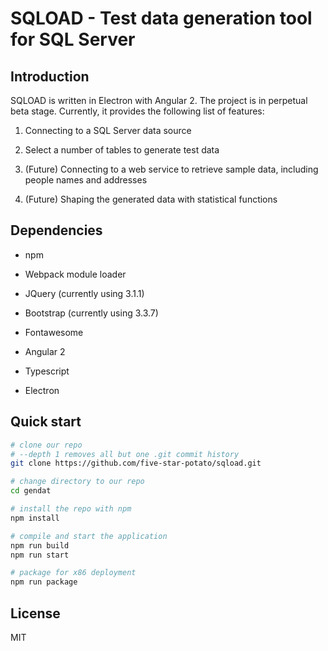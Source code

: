 # SQLOAD - Test data generation tool for SQL Server

## Introduction

SQLOAD is written in Electron with Angular 2. The project is in perpetual beta stage. Currently, it provides the following list of features:

1. Connecting to a SQL Server data source

1. Select a number of tables to generate test data

1. (Future) Connecting to a web service to retrieve sample data, including people names and addresses

1. (Future) Shaping the generated data with statistical functions

## Dependencies

- npm

- Webpack module loader

- JQuery (currently using 3.1.1)

- Bootstrap (currently using 3.3.7)

- Fontawesome

- Angular 2

- Typescript

- Electron

## Quick start

```bash
# clone our repo
# --depth 1 removes all but one .git commit history
git clone https://github.com/five-star-potato/sqload.git

# change directory to our repo
cd gendat

# install the repo with npm
npm install

# compile and start the application
npm run build
npm run start

# package for x86 deployment
npm run package
```
## License

MIT



